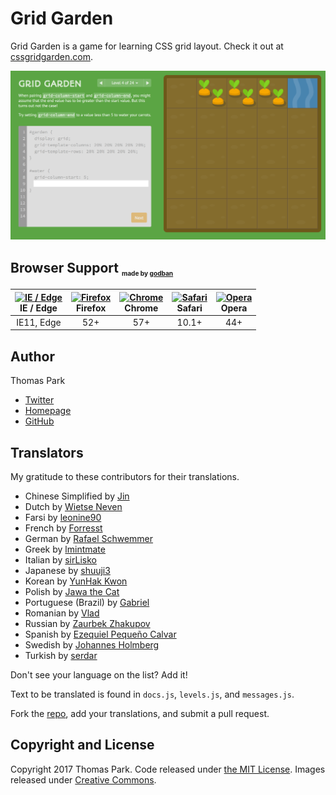 Grid Garden
=======

Grid Garden is a game for learning CSS grid layout. Check it out at [cssgridgarden.com](http://cssgridgarden.com).

![Grid Garden screenshot](./images/screenshot.png)

## Browser Support <sub><sup><sub><sub>made by <a href="https://godban.github.io">godban</a></sub></sub></sup></sub>

| [<img src="https://raw.githubusercontent.com/godban/browsers-support-badges/master/src/images/edge.png" alt="IE / Edge" width="16px" height="16px" />](http://godban.github.io/browsers-support-badges/)</br>IE / Edge | [<img src="https://raw.githubusercontent.com/godban/browsers-support-badges/master/src/images/firefox.png" alt="Firefox" width="16px" height="16px" />](http://godban.github.io/browsers-support-badges/)</br>Firefox | [<img src="https://raw.githubusercontent.com/godban/browsers-support-badges/master/src/images/chrome.png" alt="Chrome" width="16px" height="16px" />](http://godban.github.io/browsers-support-badges/)</br>Chrome | [<img src="https://raw.githubusercontent.com/godban/browsers-support-badges/master/src/images/safari.png" alt="Safari" width="16px" height="16px" />](http://godban.github.io/browsers-support-badges/)</br>Safari | [<img src="https://raw.githubusercontent.com/godban/browsers-support-badges/master/src/images/opera.png" alt="Opera" width="16px" height="16px" />](http://godban.github.io/browsers-support-badges/)</br>Opera |
| :---------: | :---------:| :---------: | :---------: | :---------: |
| IE11, Edge | 52+ | 57+ | 10.1+ | 44+

## Author

Thomas Park

* [Twitter](https://twitter.com/thomashpark)
* [Homepage](http://thomaspark.co)
* [GitHub](https://github.com/thomaspark)

## Translators

My gratitude to these contributors for their translations.

* Chinese Simplified by [Jin](https://github.com/winar-jin)
* Dutch by [Wietse Neven](https://github.com/wietseneven)
* Farsi by [leonine90](https://github.com/leonine90)
* French by [Forresst](https://github.com/forresst)
* German by [Rafael Schwemmer](https://github.com/schwemmer)
* Greek by [lmintmate](https://github.com/lmintmate)
* Italian by [sirLisko](https://github.com/sirLisko)
* Japanese by [shuuji3](https://github.com/shuuji3)
* Korean by [YunHak Kwon](https://github.com/tienne)
* Polish by [Jawa the Cat](https://github.com/jaworek)
* Portuguese (Brazil) by [Gabriel](https://github.com/gcacars)
* Romanian by [Vlad](https://github.com/pckltr)
* Russian by [Zaurbek Zhakupov](https://github.com/zzhakupov)
* Spanish by [Ezequiel Pequeño Calvar](https://github.com/Remohir)
* Swedish by [Johannes Holmberg](https://github.com/johannesholmberg)
* Turkish by [serdar](https://github.com/yigitserdar)

Don't see your language on the list? Add it!

Text to be translated is found in `docs.js`, `levels.js`, and `messages.js`.

Fork the [repo](https://github.com/thomaspark/gridgarden/), add your translations, and submit a pull request.

## Copyright and License

Copyright 2017 Thomas Park. Code released under [the MIT License](https://github.com/thomaspark/gridgarden/blob/gh-pages/LICENSE). Images released under [Creative Commons](https://creativecommons.org/licenses/by/3.0/legalcode.txt).
